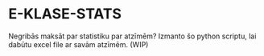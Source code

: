 # E-KLASE-STATS
Negribās maksāt par statistiku par atzīmēm? Izmanto šo python scriptu, lai dabūtu excel file ar savām atzīmēm. (WIP)
